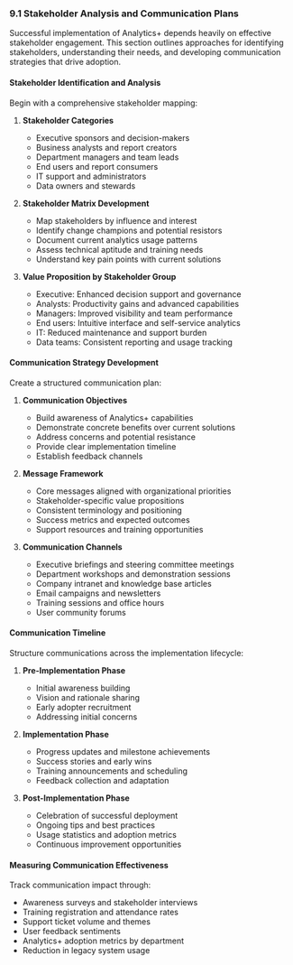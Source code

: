 
### 9.1 Stakeholder Analysis and Communication Plans

Successful implementation of Analytics+ depends heavily on effective stakeholder engagement. This section outlines approaches for identifying stakeholders, understanding their needs, and developing communication strategies that drive adoption.

#### Stakeholder Identification and Analysis

Begin with a comprehensive stakeholder mapping:

1. **Stakeholder Categories**
   - Executive sponsors and decision-makers
   - Business analysts and report creators
   - Department managers and team leads
   - End users and report consumers
   - IT support and administrators
   - Data owners and stewards

2. **Stakeholder Matrix Development**
   - Map stakeholders by influence and interest
   - Identify change champions and potential resistors
   - Document current analytics usage patterns
   - Assess technical aptitude and training needs
   - Understand key pain points with current solutions

3. **Value Proposition by Stakeholder Group**
   - Executive: Enhanced decision support and governance
   - Analysts: Productivity gains and advanced capabilities
   - Managers: Improved visibility and team performance
   - End users: Intuitive interface and self-service analytics
   - IT: Reduced maintenance and support burden
   - Data teams: Consistent reporting and usage tracking

#### Communication Strategy Development

Create a structured communication plan:

1. **Communication Objectives**
   - Build awareness of Analytics+ capabilities
   - Demonstrate concrete benefits over current solutions
   - Address concerns and potential resistance
   - Provide clear implementation timeline
   - Establish feedback channels

2. **Message Framework**
   - Core messages aligned with organizational priorities
   - Stakeholder-specific value propositions
   - Consistent terminology and positioning
   - Success metrics and expected outcomes
   - Support resources and training opportunities

3. **Communication Channels**
   - Executive briefings and steering committee meetings
   - Department workshops and demonstration sessions
   - Company intranet and knowledge base articles
   - Email campaigns and newsletters
   - Training sessions and office hours
   - User community forums

#### Communication Timeline

Structure communications across the implementation lifecycle:

1. **Pre-Implementation Phase**
   - Initial awareness building
   - Vision and rationale sharing
   - Early adopter recruitment
   - Addressing initial concerns

2. **Implementation Phase**
   - Progress updates and milestone achievements
   - Success stories and early wins
   - Training announcements and scheduling
   - Feedback collection and adaptation

3. **Post-Implementation Phase**
   - Celebration of successful deployment
   - Ongoing tips and best practices
   - Usage statistics and adoption metrics
   - Continuous improvement opportunities

#### Measuring Communication Effectiveness

Track communication impact through:

- Awareness surveys and stakeholder interviews
- Training registration and attendance rates
- Support ticket volume and themes
- User feedback sentiments
- Analytics+ adoption metrics by department
- Reduction in legacy system usage
